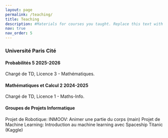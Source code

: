 ```yaml
---
layout: page
permalink: /teaching/
title: Teaching
description: #Materials for courses you taught. Replace this text with your description.
nav: true
nav_order: 5
---
```


### Université Paris Cité
#### Probabilités 5 2025-2026
 Chargé de TD, Licence 3 - Mathématiques.

#### Mathématiques et Calcul 2 2024-2025
 Chargé de TD, Licence 1 - Maths-Info.
<!-- Mettre les interros, corrections et possiblement exercices de TD + correction. -->

#### Groupes de Projets Informatique
 Projet de Robotique: INMOOV: Animer une partie du corps (main)
 Projet de Machine Learning: Introduction au machine learning avec Spaceship Titanic (Kaggle)